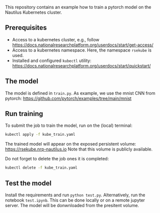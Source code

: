 This repository contains an example how to train a pytorch model on the Nautilus Kubernetes cluster.

## Prerequisites
- Access to a kubernetes cluster, e.g., follow https://docs.nationalresearchplatform.org/userdocs/start/get-access/
- Access to a kubernetes namespace. Here, the namespace `rsekube` is used.
- Installed and configured `kubectl` utility: https://docs.nationalresearchplatform.org/userdocs/start/quickstart/

## The model
The model is defined in `train.py`. As example, we use the mnist CNN from pytorch: https://github.com/pytorch/examples/tree/main/mnist

## Run training
To submit the job to train the model, run on the (local) terminal:
```bash
kubectl apply -f kube_train.yaml
```
The trained model will appear on the exposed persistent volume: https://rsekube.nrp-nautilus.io
Note that this volume is publicly available.

Do not forget to delete the job ones it is completed:
```bash
kubectl delete -f kube_train.yaml
```

## Test the model
Install the requirements and run `python test.py`. Alternatively, run the notebook `test.ipynb`.
This can be done locally or on a remote jupyter server. The model will be donwnloaded from the presitent volume.
